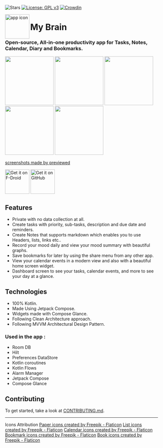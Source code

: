 ![Stars](https://img.shields.io/github/stars/mhss1/mybrain?style=social)
[![License: GPL v3](https://img.shields.io/badge/License-GPLv3-blue.svg)](https://www.gnu.org/licenses/gpl-3.0)
[![Crowdin](https://badges.crowdin.net/my-brain-app/localized.svg)](https://crowdin.com/project/my-brain-app)

<img align="left" width="80" height="80" src="https://user-images.githubusercontent.com/58703865/169863670-eee3c8f1-1308-4eb2-9aea-f7c0a47e6a31.png" alt="app icon">

# My Brain
  
### Open-source, All-in-one productivity app for Tasks, Notes, Calendar, Diary and Bookmarks.

<div align="left">
<img src = "https://user-images.githubusercontent.com/58703865/169859205-54c0b8f3-7423-4c2a-9a9b-9e43861814c0.png" width ="160" />
<img src = "https://user-images.githubusercontent.com/58703865/169859229-04fbad81-80f8-4b47-8d8a-0242a16a1f8b.png" width ="160" />
<img src = "https://user-images.githubusercontent.com/58703865/169859305-7127fcf4-12fe-4f52-a605-c8b4c77917df.png" width ="160" />
<img src = "https://user-images.githubusercontent.com/58703865/169859328-1abddd5a-d88c-4877-9078-9e12e311c465.png" width ="160" />
<img src = "https://user-images.githubusercontent.com/58703865/169859351-5608acc9-b99e-41c4-8048-6d036e8c189b.png" width ="160" />
</div>

[screenshots made by previewed](https://previewed.app/template/00CBF3F6)

[<img src="https://fdroid.gitlab.io/artwork/badge/get-it-on.png"
    alt="Get it on F-Droid"
    height="80">](https://f-droid.org/packages/com.mhss.app.mybrain)
[<img src="https://github.com/mhss1/MyBrain/assets/58703865/94cbf557-b1a9-4339-b6b4-def21dde3c11"
     alt="Get it on GitHub"
     height="80">](https://github.com/mhss1/MyBrain/releases/latest)
      
## Features
- Private with no data collection at all.
- Create tasks with priority, sub-tasks, description and due date and reminders.
- Create Notes that supports markdown which enables you to use Headers, lists, links etc..
- Record your mood daily and view your mood summary with beautiful graphs.
- Save bookmarks for later by using the share menu from any other app.
- View your calendar events in a modern view and also with a beautiful home screen widget.
- Dashboard screen to see your tasks, calendar events, and more to see your day at a glance.

## Technologies
- 100% Kotlin.
- Made Using Jetpack Compose.
- Widgets made with Compose Glance.
- Following Clean Architecture approach.
- Following MVVM Architectural Design Pattern.
### Used in the app :
 - Room DB
 - Hilt
 - Preferences DataStore
 - Kotlin coroutines
 - Kotlin Flows
 - Alarm Manager
 - Jetpack Compose
 - Compose Glance

## Contributing
To get started, take a look at [CONTRIBUTING.md](CONTRIBUTING.md).

---
Icons Attribution 
<a href="https://www.flaticon.com/free-icons/paper" title="paper icons">Paper icons created by Freepik - Flaticon</a>
<a href="https://www.flaticon.com/free-icons/list" title="list icons">List icons created by Freepik - Flaticon</a>
<a href="https://www.flaticon.com/free-icons/calendar" title="calendar icons">Calendar icons created by Freepik - Flaticon</a>
<a href="https://www.flaticon.com/free-icons/bookmark" title="bookmark icons">Bookmark icons created by Freepik - Flaticon</a>
<a href="https://www.flaticon.com/free-icons/book" title="book icons">Book icons created by Freepik - Flaticon</a>
